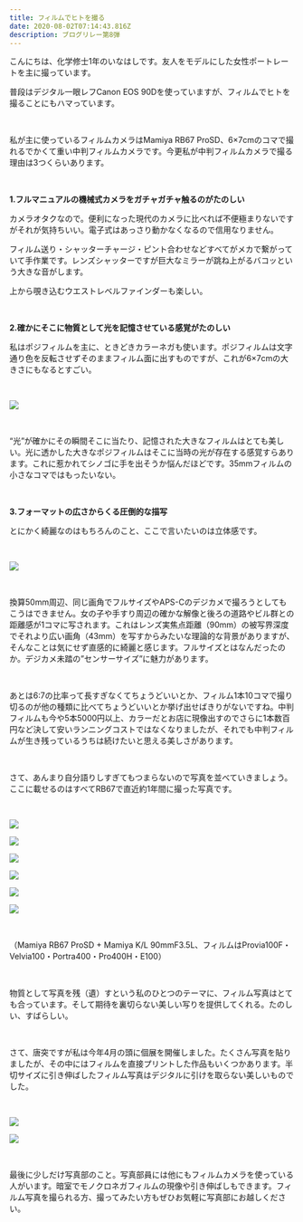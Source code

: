 ```yaml
---
title: フィルムでヒトを撮る
date: 2020-08-02T07:14:43.816Z
description: ブログリレー第8弾
---
```

こんにちは、化学修士1年のいなはしです。友人をモデルにした女性ポートレートを主に撮っています。

普段はデジタル一眼レフCanon EOS 90Dを使っていますが、フィルムでヒトを撮ることにもハマっています。

<br/>

私が主に使っているフィルムカメラはMamiya RB67 ProSD、6×7cmのコマで撮れるでかくて重い中判フィルムカメラです。今更私が中判フィルムカメラで撮る理由は3つくらいあります。

<br/>

**1.フルマニュアルの機械式カメラをガチャガチャ触るのがたのしい**

カメラオタクなので。便利になった現代のカメラに比べれば不便極まりないですがそれが気持ちいい。電子式はあっさり動かなくなるので信用なりません。

フィルム送り・シャッターチャージ・ピント合わせなどすべてがメカで繋がっていて手作業です。レンズシャッターですが巨大なミラーが跳ね上がるバコッという大きな音がします。

上から覗き込むウエストレベルファインダーも楽しい。

<br/>

**2.確かにそこに物質として光を記憶させている感覚がたのしい**

私はポジフィルムを主に、ときどきカラーネガも使います。ポジフィルムは文字通り色を反転させずそのままフィルム面に出すものですが、これが6×7cmの大きさにもなるとすごい。

<br/>

![](/img/フィルムでひとを撮る-9-.jpg)

<br/>

“光”が確かにその瞬間そこに当たり、記憶された大きなフィルムはとても美しい。光に透かした大きなポジフィルムはそこに当時の光が存在する感覚すらあります。これに惹かれてシノゴに手を出そうか悩んだほどです。35mmフィルムの小さなコマではもったいない。

<br/>

**3.フォーマットの広さからくる圧倒的な描写**

とにかく綺麗なのはもちろんのこと、ここで言いたいのは立体感です。

<br/>

![](/img/フィルムでひとを撮る-7-.jpg)

<br/>

換算50mm周辺、同じ画角でフルサイズやAPS-Cのデジカメで撮ろうとしてもこうはできません。女の子や手すり周辺の確かな解像と後ろの道路やビル群との距離感が1コマに写されます。これはレンズ実焦点距離（90mm）の被写界深度でそれより広い画角（43mm）を写すからみたいな理論的な背景がありますが、そんなことは気にせず直感的に綺麗と感じます。フルサイズとはなんだったのか。デジカメ未踏の”センサーサイズ”に魅力があります。

<br/>

あとは6:7の比率って長すぎなくてちょうどいいとか、フィルム1本10コマで撮り切るのが他の種類に比べてちょうどいいとか挙げ出せばきりがないですね。中判フィルムも今や5本5000円以上、カラーだとお店に現像出すのでさらに1本数百円など決して安いランニングコストではなくなりましたが、それでも中判フィルムが生き残っているうちは続けたいと思える美しさがあります。

<br/>

さて、あんまり自分語りしすぎてもつまらないので写真を並べていきましょう。ここに載せるのはすべてRB67で直近約1年間に撮った写真です。

<br/>

![](/img/フィルムでひとを撮る-6-.jpg)

![](/img/フィルムでひとを撮る-1-.jpg)

![](/img/フィルムでひとを撮る-8-.jpg)

![](/img/フィルムでひとを撮る-5-.jpg)

![](/img/フィルムでひとを撮る-2-.jpg)

![](/img/フィルムでひとを撮る-4-.jpg)

<br/>

（Mamiya RB67 ProSD + Mamiya K/L 90mmF3.5L、フィルムはProvia100F・Velvia100・Portra400・Pro400H・E100）

<br/>

物質として写真を残（遺）すという私のひとつのテーマに、フィルム写真はとても合っています。そして期待を裏切らない美しい写りを提供してくれる。たのしい、すばらしい。

<br/>

さて、唐突ですが私は今年4月の頭に個展を開催しました。たくさん写真を貼りましたが、その中にはフィルムを直接プリントした作品もいくつかあります。半切サイズに引き伸ばしたフィルム写真はデジタルに引けを取らない美しいものでした。

<br/>

![](/img/フィルムでひとを撮る-3-.jpg)

![](/img/フィルムでひとを撮る-10-.jpg)

<br/>

最後に少しだけ写真部のこと。写真部員には他にもフィルムカメラを使っている人がいます。暗室でモノクロネガフィルムの現像や引き伸ばしもできます。フィルム写真を撮られる方、撮ってみたい方もぜひお気軽に写真部にお越しください。